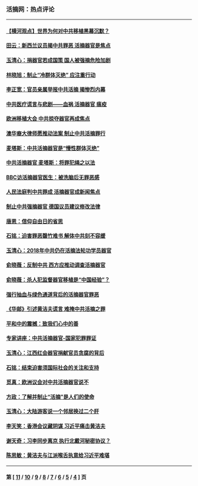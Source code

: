 ### 活摘网：热点评论
---
#### [【横河观点】世界为何对中共移植黑幕沉默？](../../pages/nf5879/n13244249.md?12230430) 
#### [田云：新西兰议员揭中共罪恶 活摘器官是焦点](../../pages/nf5879/n13070629.md?12230430) 
#### [玉清心：捐器官若成国策 国人被强摘危险加剧](../../pages/nf5879/n12802713.md?12230430) 
#### [林晓旭：制止“冷群体灭绝” 应注重行动](../../pages/nf5879/n12779736.md?12230430) 
#### [李正宽：官员亲属举报中共活摘 揭惨烈内幕](../../pages/nf5879/n12684490.md?12230430) 
#### [中共医疗谎言与悲剧——血祸 活摘器官 瘟疫](../../pages/nf5879/n12372103.md?12230430) 
#### [欧洲移植大会 中共掠夺器官再成焦点](../../pages/nf5879/n11538883.md?12230430) 
#### [澳华裔大律师愿推动法案 制止中共活摘罪行](../../pages/nf5879/n11377039.md?12230430) 
#### [麦塔斯：中共活摘器官是“慢性群体灭绝”](../../pages/nf5879/n11350529.md?12230430) 
#### [中共活摘器官 麦塔斯：将罪犯绳之以法](../../pages/nf5879/n11347973.md?12230430) 
#### [BBC访活摘器官医生：被洗脑后无罪恶感](../../pages/nf5879/n11335935.md?12230430) 
#### [人民法庭判中共罪成 活摘器官成新闻焦点](../../pages/nf5879/n11331578.md?12230430) 
#### [制止中共强摘器官 德国议员建议修改法律](../../pages/nf5879/n11249451.md?12230430) 
#### [唐恩：信仰自由日的省思](../../pages/nf5879/n11003525.md?12230430) 
#### [石铭：迫害罪恶罄竹难书  解体中共刻不容缓](../../pages/nf5879/n10942855.md?12230430) 
#### [玉清心：2018年中共仍在活摘法轮功学员器官](../../pages/nf5879/n10914646.md?12230430) 
#### [俞晓薇：反制中共 西方应推动调查活摘器官](../../pages/nf5879/n10794671.md?12230430) 
#### [俞晓薇：杀人犯监督器官移植是“中国经验”？](../../pages/nf5879/n10466427.md?12230430) 
#### [强行抽血与绿色通道背后的活摘器官罪恶](../../pages/nf5879/n10004708.md?12230430) 
#### [《华邮》引述黄洁夫谎言 难掩中共活摘之罪](../../pages/nf5879/n9642309.md?12230430) 
#### [平和中的震撼：致我们心中的善](../../pages/nf5879/n9021123.md?12230430) 
#### [专家讲座：中共活摘器官-国家犯罪罪证](../../pages/nf5879/n8828153.md?12230430) 
#### [玉清心：江西红会器官捐献官员贪腐的背后](../../pages/nf5879/n8522122.md?12230430) 
#### [石铭：结束迫害须国际社会的关注和支持](../../pages/nf5879/n8443497.md?12230430) 
#### [觅真：欧洲议会对中共活摘器官说不](../../pages/nf5879/n8337486.md?12230430) 
#### [方政：了解并制止“活摘”是人们的使命](../../pages/nf5879/n8329214.md?12230430) 
#### [玉清心：大陆游客说一个邻居换过二个肝](../../pages/nf5879/n8291404.md?12230430) 
#### [李天笑：香港会议藏阴谋 习近平痛击黄洁夫](../../pages/nf5879/n8241459.md?12230430) 
#### [谢天奇：习李同步离京 执行北戴河秘密协议？](../../pages/nf5879/n8230418.md?12230430) 
#### [陈思敏：黄洁夫与江派喉舌执意给习近平难堪](../../pages/nf5879/n8222166.md?12230430) 

---
#### 第 [ [11](./11.md?12230430) / [10](./10.md?12230430) / [9](./9.md?12230430) / [8](./8.md?12230430) / [7](./7.md?12230430) / [6](./6.md?12230430) / [5](./5.md?12230430) / [4](./4.md?12230430) ] 页
